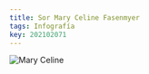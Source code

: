 ```yaml
---
title: Sor Mary Celine Fasenmyer
tags: Infografía
key: 202102071
---
```


![Mary Celine](https://raw.githubusercontent.com/A-C-C-Guadalupe-Ortiz-De-Landazuri/Blog/master/infografias/poster1.jpg)

